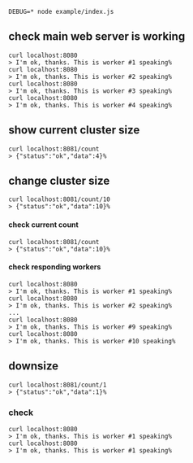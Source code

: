 ```
DEBUG=* node example/index.js
```


## check main web server is working
```
curl localhost:8080
> I'm ok, thanks. This is worker #1 speaking%
curl localhost:8080
> I'm ok, thanks. This is worker #2 speaking%
curl localhost:8080
> I'm ok, thanks. This is worker #3 speaking%
curl localhost:8080
> I'm ok, thanks. This is worker #4 speaking%
```

## show current cluster size
```
curl localhost:8081/count
> {"status":"ok","data":4}% 
```

## change cluster size
```
curl localhost:8081/count/10
> {"status":"ok","data":10}%
```

#### check current count
```
curl localhost:8081/count
> {"status":"ok","data":10}% 
```

#### check responding workers
```
curl localhost:8080
> I'm ok, thanks. This is worker #1 speaking%
curl localhost:8080
> I'm ok, thanks. This is worker #2 speaking%
...
curl localhost:8080
> I'm ok, thanks. This is worker #9 speaking%
curl localhost:8080
> I'm ok, thanks. This is worker #10 speaking%
```

## downsize
```
curl localhost:8081/count/1
> {"status":"ok","data":1}%
```

### check 
```
curl localhost:8080
> I'm ok, thanks. This is worker #1 speaking%
curl localhost:8080
> I'm ok, thanks. This is worker #1 speaking%
```

